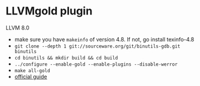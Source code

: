 # LLVMgold plugin

LLVM 8.0
 - make sure you have `makeinfo` of version 4.8. If not, go install texinfo-4.8
 - `git clone --depth 1 git://sourceware.org/git/binutils-gdb.git binutils`
 - `cd binutils && mkdir build && cd build`
 - `../configure --enable-gold --enable-plugins --disable-werror`
 - `make all-gold`
 - [official guide](https://bcain-llvm.readthedocs.io/projects/llvm/en/latest/GoldPlugin/)
